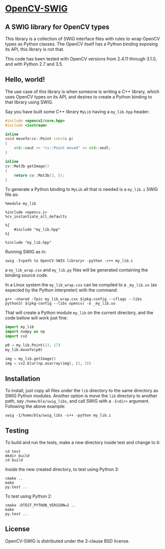 [OpenCV-SWIG](https://github.com/renatoGarcia/opencv-swig)
===========

A SWIG library for OpenCV types
-------------------------------

This library is a collection of SWIG interface files with rules to wrap OpenCV types as
Python classes. The OpenCV itself has a Python binding exposing its API, this library is
not that.

This code has been tested with OpenCV versions from 2.4.11 through 3.1.0, and with Python
2.7 and 3.5.

Hello, world!
-------------

The use case of this library is when someone is writing a C++ library, which uses OpenCV
types on its API, and desires to create a Python binding to that library using SWIG.

Say you have built some C++ library `MyLib` having a `my_lib.hpp` header:

```C++
#include <opencv2/core.hpp>
#include <iostream>

inline
void moveTo(cv::Point const& p)
{
    std::cout << "cv::Point moved" << std::endl;
}

inline
cv::Mat3b getImage()
{
    return cv::Mat3b(3, 5);
}
```

To generate a Python binding to `MyLib` all that is needed is a `my_lib.i` SWIG file as:

```
%module my_lib

%include <opencv.i>
%cv_instantiate_all_defaults

%{
    #include "my_lib.hpp"
%}

%include "my_lib.hpp"
```

Running SWIG as in:

```shell
swig -I<path to OpenCV-SWIG library> -python -c++ my_lib.i
```

a `my_lib_wrap.cxx` and `my_lib.py` files will be generated containing the binding source
code.

In a Linux system the `my_lib_wrap.cxx` can be compiled to a `_my_lib.so` (as expected by
the Python interpreter) with the command:

```shell
g++ -shared -fpic my_lib_wrap.cxx $(pkg-config --cflags --libs python3) $(pkg-config --libs opencv) -o _my_lib.so
```

That will create a Python module `my_lib` on the current directory, and the code bellow will
work just fine:

```Python
import my_lib
import numpy as np
import cv2

p0 = my_lib.Point(13, 17)
my_lib.moveTo(p0)

img = my_lib.getImage()
img = cv2.blur(np.asarray(img), (3, 3))
```

Installation
------------

To install, just copy all files under the `lib` directory to the same directory as SWIG
Python modules. Another option is move the `lib` directory to another path, say
`/home/bla/swig_libs`, and call SWIG with a `-I<dir>` argument. Following the above example:

```
swig -I/home/bla/swig_libs -c++ -python my_lib.i
```

Testing
-------

To build and run the tests, make a new directory inside test and change to it:

```shell
cd test
mkdir build
cd build
```

Inside the new created directory, to test using Python 3:

```shell
cmake ..
make
py.test ..
```

To test using Python 2:

```shell
cmake -DTEST_PYTHON_VERSION=2 ..
make
py.test ..
```

License
-------
OpenCV-SWIG is distributed under the 3-clause BSD license.
